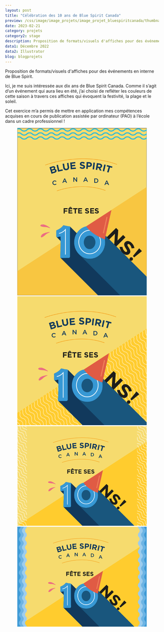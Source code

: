 ```yaml
---
layout: post
title: "Célébration des 10 ans de Blue Spirit Canada"
preview: /css/image/image_projets/image_projet_bluespiritcanada/thumbnail.jpg
date: 2023-02-21
category: projets 
category2: stage
description: Proposition de formats/visuels d'affiches pour des événements en interne de Blue Spirit
data1: Décembre 2022
data2: Illustrator
blog: blogprojets
---
```


Proposition de formats/visuels d'affiches pour des événements en interne de Blue Spirit.

Ici, je me suis intéressée aux dix ans de Blue Spirit Canada. Comme il s’agit d’un événement qui aura lieu en été, j’ai choisi de refléter les couleurs de cette saison à travers ces affiches qui évoquent la festivité, la plage et le soleil.

Cet exercice m’a permis de mettre en application mes compétences acquises en cours de publication assistée par ordinateur (PAO) à l’école dans un cadre professionnel !

<figure>
  <div><img src="/css/image/image_projets/image_projet_bluespiritcanada/img1.jpg"></div>
  <div><img src="/css/image/image_projets/image_projet_bluespiritcanada/img2.jpg"></div>
  <div><img src="/css/image/image_projets/image_projet_bluespiritcanada/img3.jpg"></div>
  <div><img src="/css/image/image_projets/image_projet_bluespiritcanada/img4.jpg"></div>
</figure>
